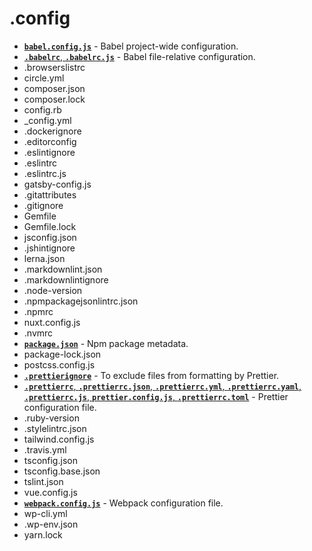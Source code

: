 # .config

- [**`babel.config.js`**](https://babeljs.io/docs/en/7.5.0/config-files) - Babel project-wide configuration.
- [**`.babelrc`**, **`.babelrc.js`**](https://babeljs.io/docs/en/7.5.0/config-files) - Babel file-relative configuration.
- .browserslistrc
- circle.yml
- composer.json
- composer.lock
- config.rb
- _config.yml
- .dockerignore
- .editorconfig
- .eslintignore
- .eslintrc
- .eslintrc.js
- gatsby-config.js
- .gitattributes
- .gitignore
- Gemfile
- Gemfile.lock
- jsconfig.json
- .jshintignore
- lerna.json
- .markdownlint.json
- .markdownlintignore
- .node-version
- .npmpackagejsonlintrc.json
- .npmrc
- nuxt.config.js
- .nvmrc
- [**`package.json`**](https://docs.npmjs.com/files/package.json) - Npm package metadata.
- package-lock.json
- postcss.config.js
- [**`.prettierignore`**](https://prettier.io/docs/en/ignore.html) - To exclude files from formatting by Prettier.
- [**`.prettierrc`**, **`.prettierrc.json`**, **`.prettierrc.yml`**, **`.prettierrc.yaml`**, **`.prettierrc.js`**, **`prettier.config.js`**, **`.prettierrc.toml`**](https://prettier.io/docs/en/configuration.html) - Prettier configuration file.
- .ruby-version
- .stylelintrc.json
- tailwind.config.js
- .travis.yml
- tsconfig.json
- tsconfig.base.json
- tslint.json
- vue.config.js
- [**`webpack.config.js`**](https://webpack.js.org/configuration/) - Webpack configuration file.
- wp-cli.yml
- .wp-env.json
- yarn.lock
